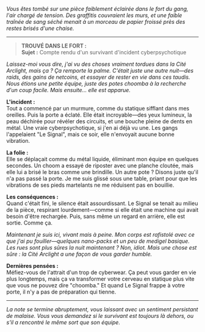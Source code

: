 _Vous êtes tombé sur une pièce faiblement éclairée dans le fort du gang, l'air chargé de tension. Des graffitis couvraient les murs, et une faible traînée de sang séché menait à un morceau de papier froissé près des restes brisés d'une chaise._

---

> **TROUVÉ DANS LE FORT :**  
> **Sujet :** Compte rendu d'un survivant d'incident cyberpsychotique

_Laissez-moi vous dire, j'ai vu des choses vraiment tordues dans la Cité Arclight, mais ça ? Ça remporte la palme. C'était juste une autre nuit—des raids, des gains de netcoins, et essayer de rester en vie dans ces taudis. Nous étions une petite équipe, juste des potes choomba à la recherche d'un coup facile. Mais ensuite… elle est apparue._

**L'incident :**  
Tout a commencé par un murmure, comme du statique sifflant dans mes oreilles. Puis la porte a éclaté. Elle était incroyable—des yeux lumineux, la peau déchirée pour révéler des circuits, et une bouche pleine de dents en métal. Une vraie cyberpsychotique, si j'en ai déjà vu une. Les gangs l'appelaient "Le Signal", mais ce soir, elle n'envoyait aucune bonne vibration.

**La folie :**  
Elle se déplaçait comme du métal liquide, éliminant mon équipe en quelques secondes. Un choom a essayé de riposter avec une planche cloutée, mais elle lui a brisé le bras comme une brindille. Un autre pote ? Disons juste qu'il n'a pas passé la porte. Je me suis glissé sous une table, priant pour que les vibrations de ses pieds martelants ne me réduisent pas en bouillie.

**Les conséquences :**  
Quand c'était fini, le silence était assourdissant. Le Signal se tenait au milieu de la pièce, respirant lourdement—comme si elle était une machine qui avait besoin d'être rechargée. Puis, sans même un regard en arrière, elle est sortie. Comme ça.

_Maintenant je suis ici, vivant mais à peine. Mon corps est rafistolé avec ce que j'ai pu fouiller—quelques nano-packs et un peu de medigel basique. Les rues sont plus sûres la nuit maintenant ? Non, idiot. Mais une chose est sûre : la Cité Arclight a une façon de vous garder humble._

**Dernières pensées :**  
Méfiez-vous de l'attrait d'un trop de cyberwear. Ça peut vous garder en vie plus longtemps, mais ça va transformer votre cerveau en statique plus vite que vous ne pouvez dire "choomba." Et quand Le Signal frappe à votre porte, il n'y a pas de préparation qui tienne.

---

_La note se termine abruptement, vous laissant avec un sentiment persistant de malaise. Vous vous demandez si le survivant est toujours là dehors, ou s'il a rencontré le même sort que son équipe._
